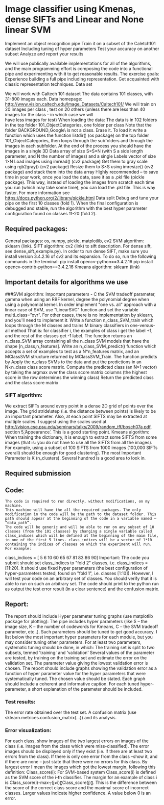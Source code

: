 # Image classifier using Kmenas, dense SIFTs and Linear and None linear SVM

Implement an object recognition pipe
Train it on a subset of the Caletch101 dataset
Including tuning of hyper parameters
Test your accuracy on another subset
Analyze and report your results

We will use publically available implementations for all of the algorithms, and the main programming effort is composing the code into a functional pipe and experimenting with it to get reasonable results.
The exercise goals: 
	Experience building a full pipe including representation. 
	Get acquainted with classic representation techniques. 
Data set

We will work with Caltech 101 dataset
	The data contains 101 classes, with 31-800 images each.
	Data homepage: http://www.vision.caltech.edu/Image_Datasets/Caltech101/
	We will train on 20 images per class , test on 20 others (unless there are less than 40 images for the class – in which case we will  
have less images for test) 
	When loading the data:
	The data is in 102 folders in the top folder 101_ObjectCategories\, one folder per class
	Note that the folder  BACKGROUND_Google\ is not a class. Erase it.
	To load it write a function which uses the function listdir() (os package) on the top folder 101_ObjectCategories\, then loops through the subfolders and through the images in each subfolder. At the end of the process you should have the images in a single 3D Data array of size S×S×N (with S a side length parameter, and N the number of images) and a single Labels vector of size 1×N
	Load images using imread() (cv2 package)
	Get them to gray scale using rgb2gray() (cv2 package)
	Resize them to S×S using  imresize()  (cv2 package) and stack them into the data array
	Highly recommended – to save time in your work, once you load the data, save it as a .pkl file (pickle package). This way, instead of loading the images from scratch each time you run (which may take some time), you can load the .pkl file. This is way faster. For more information see https://docs.python.org/2/library/pickle.html
	Data split 
	Debug and tune your pipe on the first 10 classes (fold 1).
	When the final configuration is debugged and stable, run the algorithm with the best hyper parameter configuration found on classes 11-20 (fold 2). 

## Required packages:

General packages: os, numpy, pickle, matplotlib, cv2
SVM algorithm: sklearn (link). 
SIFT algorithm: cv2 (link) to sift description. For dense sift, see dense_sift_example.py). In order to run dense SIFT, make sure you install version 3.4.2.16 of cv2 and its expansion. To do so, run the following commands in the terminal:
pip install opencv-python==3.4.2.16
pip install opencv-contrib-python==3.4.2.16
Kmeans algorithm: sklearn (link)

## Important details for algorithms we use

###SVM algorithm: 
Important parameters - C the SVM tradeoff parameter, gamma when using an RBF kernel, degree the polynomial degree when using a polynomial kernel. 
In order implement "one vs. all" approach with a linear case of SVM, use "LinearSVC" function and set the variable multi_class=”ovr”. For other cases, there is no implementation by sklearn, and you'll need to implement it:
	Write a function n_class_SVM_train which loops through the M classes and trains M binary classifiers in one-versus-all method
	That is: for classifier i, the examples of class i get the label +1, and the rest of the classes get -1 label.
	The function returns an n_class_SVM array containing all the n_class SVM models that have the shape [n_class,n_features].
	Write an n_class_SVM_predict() function which accepts a set of examples to test as a N*n_features matrix, and an MClassSVM structure returned by MClassSVM_Train. The function predicts by
	Apply the n_class SVMs to the data and put the predictions in an N×n_class class score matrix. 
	Compute the predicted class (an N×1 vector) by taking the argmax over the class score matrix columns (the highest score in the row determines the winning class) 
	Return the predicted class and the class score matrix

### SIFT algorithm: 
We extract SIFTs around every point in a dense 2D grid of points over the image. The grid stride\step (i.e. the distance between points) is likely to be an important parameter. Also, at each point SIFTS may be extracted at multiple scales. I suggest using the scales used at http://vision.cse.psu.edu/seminars/talks/2009/random_tff/bosch07a.pdf, section 5,’Appearance’. This is a good starting point.
Kmeans algorithm: 
When training the dictionary, it is enough to extract some SIFTS from some images (that is: you do not have to use all the SIFTS from all the images).  For example, using a subset of 100 SIFTS from 1000 images (100,000 SIFTs overall) should be enough for good clustering). The most Important Parameter is K (n_clusters). Several hundred is a good area to look in.

## Required submission

## Code:
	The code is required to run directly, without modifications, on my machine. 
	This machine will have the all the required packages. The only modification in the code will be the path to the dataset folder. This path should appear at the beginning of the code in a variable named – “data_path”.
	The code will be generic and will be able to run on any subset of 10 classes (from the 101 classes) by changing a single variable called class_indices which will be defined at the beginning of the main file, in one of the first 5 lines. class_indices will be a vector of 1*10 containing the indices of classes on which the experiment will run. For example:
class_indices = [ 5 6 10 60 65 67 81 83 86 90]
Important: The code you submit should set class_indices to "fold 2" classes, i.e.  class_indices = [11:20]. It should use fixed hyper parameters (the best configuration of hyper-parameters tested, found on "fold 1", i.e. classes [1:10]). However, I will test your code on an arbitrary set of classes. You should verify that it is able to run on such an arbitrary set.
	The code should print to the python run as output the test error result (in a clear sentence) and the confusion matrix.
## Report:
The report should include
	Hyper parameter tuning graphs (use matplotlib package for plotting):  The pipe includes hyper parameters (like S – the image size,  K – the number of codewords for Kmeans, C – the SVM tradeoff parameter, etc..).  Such parameters should be tuned to get good accuracy.  I list below the most important hyper parameters for each module, but you may consider tuning other parameters. 
	For at least two parameters, systematic tuning should be done, in which:
	The training set is split to two subsets, termed 'training' and 'validation'
	Several values of the parameter are tested, by training on the training set and estimate the error on the validation set.
	The parameter value giving the lowest validation error is chosen.
	The report should include graphs showing the validation error as a function of hyper parameter value for the hyper parameters that were systematically tuned. The chosen value should be stated.
	Each graph should include a coherent and informative caption.
	For each tuned hyper-parameter, a short explanation of the parameter should be included.

### Test results:
The error rate obtained over the test set.
A confusion matrix (use sklearn.metrices.confusion_matrix(…)) and its analysis.

### Error visualization: 
For each class, show images of the two largest errors on images of the class (i.e. images from the class which were miss-classified). The error images should be displayed only if they exist (i.e. if there are at least two errors from the class). If there is only one error from the class –show it, and if there are none – just state that there were no errors for this class.  By largest error I mean the images which got the lowest margin, following this definition:
Class_score(i): For SVM-based system Class_score(i) is defined as the SVM score of the i-th classifier. 
The margin for an example of class i is Class_score(i)-max┬(j≠i)⁡〖Class_score(j)〗. This is the difference between the score of the correct class score and the maximal score of incorrect classes. Larger values indicate higher confidence. A value below 0 is an error.

